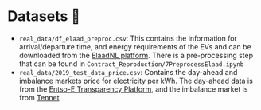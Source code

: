 # Datasets :owl:
* `real_data/df_elaad_preproc.csv`: This contains the information for arrival/departure time, and energy requirements of the EVs and can be downloaded from the [ElaadNL platform](https://platform.elaad.io/). There is a pre-processing step that can be found in `Contract_Reproduction/7PreprocessElaad.ipynb`
* `real_data/2019_test_data_price.csv`: Contains the day-ahead and imbalance markets price for electricity per kWh. The day-ahead data is from the [Entso-E Transparency Platform](https://transparency.entsoe.eu/), and the imbalance market is from [Tennet](https://www.tennet.org/english/operational_management/export_data.aspx).
